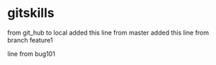 # gitskills
from git_hub to local
added this line from master
added this line from branch feature1


line from bug101
